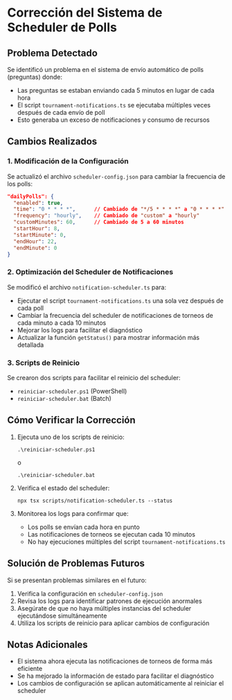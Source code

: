 # Corrección del Sistema de Scheduler de Polls

## Problema Detectado

Se identificó un problema en el sistema de envío automático de polls (preguntas) donde:

- Las preguntas se estaban enviando cada 5 minutos en lugar de cada hora
- El script `tournament-notifications.ts` se ejecutaba múltiples veces después de cada envío de poll
- Esto generaba un exceso de notificaciones y consumo de recursos

## Cambios Realizados

### 1. Modificación de la Configuración

Se actualizó el archivo `scheduler-config.json` para cambiar la frecuencia de los polls:

```json
"dailyPolls": {
  "enabled": true,
  "time": "0 * * * *",      // Cambiado de "*/5 * * * *" a "0 * * * *" (cada hora en punto)
  "frequency": "hourly",    // Cambiado de "custom" a "hourly"
  "customMinutes": 60,      // Cambiado de 5 a 60 minutos
  "startHour": 8,
  "startMinute": 0,
  "endHour": 22,
  "endMinute": 0
}
```

### 2. Optimización del Scheduler de Notificaciones

Se modificó el archivo `notification-scheduler.ts` para:

- Ejecutar el script `tournament-notifications.ts` una sola vez después de cada poll
- Cambiar la frecuencia del scheduler de notificaciones de torneos de cada minuto a cada 10 minutos
- Mejorar los logs para facilitar el diagnóstico
- Actualizar la función `getStatus()` para mostrar información más detallada

### 3. Scripts de Reinicio

Se crearon dos scripts para facilitar el reinicio del scheduler:

- `reiniciar-scheduler.ps1` (PowerShell)
- `reiniciar-scheduler.bat` (Batch)

## Cómo Verificar la Corrección

1. Ejecuta uno de los scripts de reinicio:
   ```
   .\reiniciar-scheduler.ps1
   ```
   o
   ```
   .\reiniciar-scheduler.bat
   ```

2. Verifica el estado del scheduler:
   ```
   npx tsx scripts/notification-scheduler.ts --status
   ```

3. Monitorea los logs para confirmar que:
   - Los polls se envían cada hora en punto
   - Las notificaciones de torneos se ejecutan cada 10 minutos
   - No hay ejecuciones múltiples del script `tournament-notifications.ts`

## Solución de Problemas Futuros

Si se presentan problemas similares en el futuro:

1. Verifica la configuración en `scheduler-config.json`
2. Revisa los logs para identificar patrones de ejecución anormales
3. Asegúrate de que no haya múltiples instancias del scheduler ejecutándose simultáneamente
4. Utiliza los scripts de reinicio para aplicar cambios de configuración

## Notas Adicionales

- El sistema ahora ejecuta las notificaciones de torneos de forma más eficiente
- Se ha mejorado la información de estado para facilitar el diagnóstico
- Los cambios de configuración se aplican automáticamente al reiniciar el scheduler